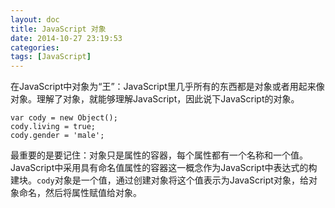 ```yaml
---
layout: doc
title: JavaScript 对象
date: 2014-10-27 23:19:53
categories: 
tags: [JavaScript]
---
```

在JavaScript中对象为“王”：JavaScript里几乎所有的东西都是对象或者用起来像对象。理解了对象，就能够理解JavaScript，因此说下JavaScript的对象。

	var cody = new Object();
	cody.living = true;
	cody.gender = 'male';

最重要的是要记住：对象只是属性的容器，每个属性都有一个名称和一个值。JavaScript中采用具有命名值属性的容器这一概念作为JavaScript中表达式的构建块。`cody`对象是一个值，通过创建对象将这个值表示为JavaScript对象，给对象命名，然后将属性赋值给对象。 
